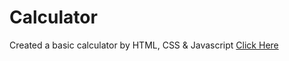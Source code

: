 # Calculator
Created a basic calculator by HTML, CSS & Javascript
[Click Here](https://sajalbhaskar.github.io/Calculator-/)
